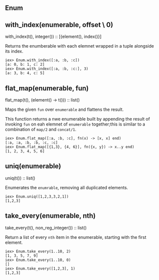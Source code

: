 Enum
----

with_index(enumerable, offset \\ 0)
----
with_index(t(), integer()) :: [{element(), index()}]

Returns the enumberable with each elemnet wrapped in a tuple 
alongside its index.
```
iex> Enum.with_index([:a, :b, :c])
[a: 0, b: 1, c: 2]
iex> Enum.with_index([:a, :b, :c:], 3)
[a: 3, b: 4, c: 5]
```

flat_map(enumerable, fun)
-----
flat_map(t(), (element() -> t())) :: list()

Maps the given `fun` over `enumerable` and flattens the result.

This function returns a nwe enumerable built by appending the result
of invoking `fun` on eah elemnet of `enumerable` together;this is similar 
to a combination of `map/2` and `concat/1`.

```
iex> Enum.flat_map([:a, :b, :c], fn(x) -> [x, x] end)
[:a, :a, :b, :b, :c, :c]
iex> Enum.flat_map([{1,3}, {4, 6}], fn({x, y}) -> x..y end)
[1, 2, 3, 4, 5, 6]
```

uniq(enumerable)
----
uniq(t()) :: list()

Enumerates the `enumrable`, removing all duplicated elements.
```
iex> Enum.uniq([1,2,3,3,2,1])
[1,2,3]
```

take_every(enumerable, nth)
-----
take_every(t(), non_reg_integer()) :: list()

Return a list of every `nth` item in the enumerable, starting with
the first element.

```
iex> Enum.take_every(1..10, 2)
[1, 3, 5, 7, 9]
iex> Enum.take_every(1..10, 0)
[]
iex> Enum.take_every([1,2,3], 1)
[1,2,3]

```
